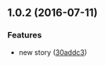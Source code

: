 <a name="1.0.2"></a>
## 1.0.2 (2016-07-11)


### Features

* new story ([30addc3](https://bitbucket.org/atlassian/https://bitbucket.org/atlassian/atlaskit/commits/30addc3))



